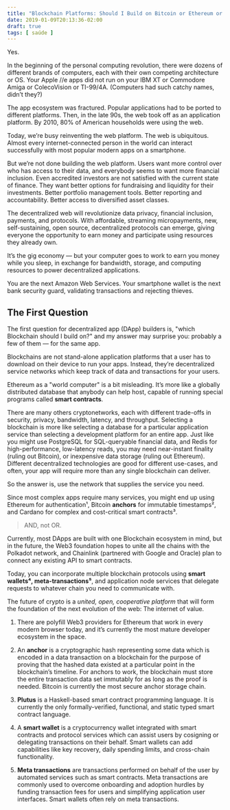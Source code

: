 ```yaml
---
title: "Blockchain Platforms: Should I Build on Bitcoin or Ethereum or Cardano or…"
date: 2019-01-09T20:13:36-02:00
draft: true
tags: [ saúde ]
---
```


Yes.

In the beginning of the personal computing revolution, there were dozens of different brands of computers, each with their own competing architecture or OS. Your Apple //e apps did not run on your IBM XT or Commodore Amiga or ColecoVision or TI-99/4A. (Computers had such catchy names, didn’t they?)

The app ecosystem was fractured. Popular applications had to be ported to different platforms. Then, in the late 90s, the web took off as an application platform. By 2010, 80% of American households were using the web.

Today, we’re busy reinventing the web platform. The web is ubiquitous. Almost every internet-connected person in the world can interact successfully with most popular modern apps on a smartphone.

But we’re not done building the web platform. Users want more control over who has access to their data, and everybody seems to want more financial inclusion. Even accredited investors are not satisfied with the current state of finance. They want better options for fundraising and liquidity for their investments. Better portfolio management tools. Better reporting and accountability. Better access to diversified asset classes.

The decentralized web will revolutionize data privacy, financial inclusion, payments, and protocols. With affordable, streaming micropayments, new, self-sustaining, open source, decentralized protocols can emerge, giving everyone the opportunity to earn money and participate using resources they already own.

It’s the gig economy — but your computer goes to work to earn you money while you sleep, in exchange for bandwidth, storage, and computing resources to power decentralized applications.

You are the next Amazon Web Services. Your smartphone wallet is the next bank security guard, validating transactions and rejecting thieves.

## The First Question
The first question for decentralized app (DApp) builders is, "which Blockchain should I build on?" and my answer may surprise you: probably a few of them — for the same app.

Blockchains are not stand-alone application platforms that a user has to download on their device to run your apps. Instead, they’re decentralized service networks which keep track of data and transactions for your users.

Ethereum as a "world computer" is a bit misleading. It’s more like a globally distributed database that anybody can help host, capable of running special programs called **smart contracts**.

There are many others cryptonetworks, each with different trade-offs in security, privacy, bandwidth, latency, and throughput. Selecting a blockchain is more like selecting a database for a particular application service than selecting a development platform for an entire app. Just like you might use PostgreSQL for SQL-queryable financial data, and Redis for high-performance, low-latency reads, you may need near-instant finality (ruling out Bitcoin), or inexpensive data storage (ruling out Ethereum). Different decentralized technologies are good for different use-cases, and often, your app will require more than any single blockchain can deliver.

So the answer is, use the network that supplies the service you need.

Since most complex apps require many services, you might end up using Ethereum for authentication¹, Bitcoin **anchors** for immutable timestamps², and Cardano for complex and cost-critical smart contracts³.

> AND, not OR.

Currently, most DApps are built with one Blockchain ecosystem in mind, but in the future, the Web3 foundation hopes to unite all the chains with the Polkadot network, and Chainlink (partnered with Google and Oracle) plan to connect any existing API to smart contracts.

Today, you can incorporate multiple blockchain protocols using **smart wallets⁴, meta-transactions⁵**, and application node services that delegate requests to whatever chain you need to communicate with.

The future of crypto is a *united, open, cooperative platform* that will form the foundation of the next evolution of the web: The internet of value.

1. There are polyfill Web3 providers for Ethereum that work in every modern browser today, and it’s currently the most mature developer ecosystem in the space.

2. An **anchor** is a cryptographic hash representing some data which is encoded in a data transaction on a blockchain for the purpose of proving that the hashed data existed at a particular point in the blockchain’s timeline. For anchors to work, the blockchain must store the entire transaction data set immutably for as long as the proof is needed. Bitcoin is currently the most secure anchor storage chain.

3. **Plutus** is a Haskell-based smart contract programming language. It is currently the only formally-verified, functional, and static typed smart contract language.

4. A **smart wallet** is a cryptocurrency wallet integrated with smart contracts and protocol services which can assist users by cosigning or delegating transactions on their behalf. Smart wallets can add capabilities like key recovery, daily spending limits, and cross-chain functionality.

5. **Meta transactions** are transactions performed on behalf of the user by automated services such as smart contracts. Meta transactions are commonly used to overcome onboarding and adoption hurdles by funding transaction fees for users and simplifying application user interfaces. Smart wallets often rely on meta transactions.